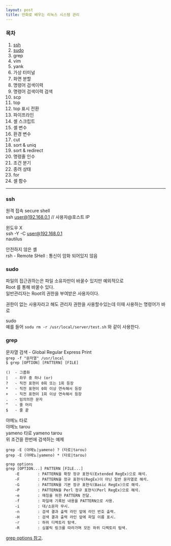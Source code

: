 ```yaml
---
layout: post
title: 만화로 배우는 리눅스 시스템 관리
---
```


### 목차
1. [ssh](#ssh)
2. [sudo](#sudo)
3. grep
4. vim
5. yank
6. 가상 터미널
7. 화면 분할
8. 명령어 검색이력
9. 명령어 검색이력 검색
10. scp
11. top
12. top 표시 전환
13. 파이프라인
14. 셸 스크립트
15. 셸 변수
16. 환경 변수
17. cut
18. sort & uniq
19. sort & redirect
20. 명령줄 인수
21. 조건 분기
22. 종려 상태
23. for
24. 셸 함수

---
### ssh
원격 접속 secure shell  
ssh user@192.168.0.1 // 사용자@호스트 IP

윈도우  X  
ssh -Y -C user@192.168.0.1  
nautilus

안전하지 않은 셸  
rsh - Remote SHell : 통신이 암화 되어있지 않음



### sudo
파일의 접근권하는은 파일 소유자만이 바꿀수 있지만 예외적으로  
Root 를 통해 바꿀수 있다.  
일반관리자는 Root의 권한을 부여받은 사용자이다.

권한이 없는 사용자라고 해도 관리자 권한을 사용할수있는데 이때 사용하는 명령어가 바로

sudo  
예를 들어 ``` sodu rm -r /usr/local/server/test.sh ``` 와 같이 사용한다.


### grep
문자열 검색 - Global Regular Express Print  
``grep -f "문자열" /usr/local``  
``$ grep [OPTION] [PATTERN] [FILE]``  

```
()  - 그룹화
|   - 좌우 중 하나 (or)
?   - 직전 표현이 0회 또는 1회 등장
*   - 직전 표현이 0회 이상 연속해서 등장
+   - 직전 표현이 1회 이상 연속해서 등장
.   - 임의의한 문자
^   - 줄 머리
$   - 줄 끝
```

야메노 타로   
야메노 tarou  
yameno 타로
yameno tarou  
위 조건을 한번에 검색하는 예제

```
grep -E (야메노|yameno) ? (타로|tarou)
grep -E (야메노|yameno) * (타로|tarou)
```
```
grep options
grep [OPTION...] PATTERN [FILE...]
    -E        : PATTERN을 확장 정규 표현식(Extended RegEx)으로 해석.
    -F        : PATTERN을 정규 표현식(RegEx)이 아닌 일반 문자열로 해석.
    -G        : PATTERN을 기본 정규 표현식(Basic RegEx)으로 해석.
    -P        : PATTERN을 Perl 정규 표현식(Perl RegEx)으로 해석.
    -e        : 매칭을 위한 PATTERN 전달.
    -f        : 파일에 기록된 내용을 PATTERN으로 사용.
    -i        : 대/소문자 무시.
    -n        : 검색 결과 출력 라인 앞에 라인 번호 출력.
    -H        : 검색 결과 출력 라인 앞에 파일 이름 표시.
    -r        : 하위 디렉토리 탐색.
    -R        : 심볼릭 링크를 따라가며 모든 하위 디렉토리 탐색.
```
[grep options 참고](http://www.google.co.kr).
